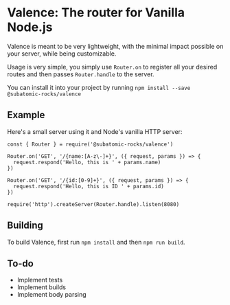 # Valence: The router for Vanilla Node.js

Valence is meant to be very lightweight, with the minimal impact possible on your server, while being customizable.

Usage is very simple, you simply use `Router.on` to register all your desired routes and then passes `Router.handle` to the server.

You can install it into your project by running `npm install --save @subatomic-rocks/valence`

## Example

Here's a small server using it and Node's vanilla HTTP server:
```
const { Router } = require('@subatomic-rocks/valence')

Router.on('GET', '/{name:[A-z\-]+}', ({ request, params }) => {
  request.respond('Hello, this is ' + params.name)
})

Router.on('GET', '/{id:[0-9]+}', ({ request, params }) => {
  request.respond('Hello, this is ID ' + params.id)
})

require('http').createServer(Router.handle).listen(8080)
```

## Building

To build Valence, first run `npm install` and then `npm run build`.

## To-do
- Implement tests
- Implement builds
- Implement body parsing